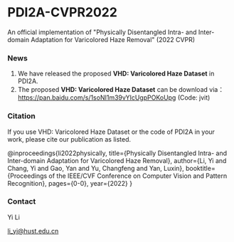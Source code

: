 # PDI2A-CVPR2022
An official implementation of "Physically Disentangled Intra- and Inter-domain Adaptation for Varicolored Haze Removal" (2022 CVPR)

### News
1. We have released the proposed **VHD: Varicolored Haze Dataset** in PDI2A.
2. The proposed **VHD: Varicolored Haze Dataset** can be download via：https://pan.baidu.com/s/1soNI1m39vYIcUgpPOKoUpg (Code: jvit)

### Citation
If you use VHD: Varicolored Haze Dataset or the code of PDI2A in your work, please cite our publication as listed.
  
@inproceedings{li2022physically,
  title={Physically Disentangled Intra- and Inter-domain Adaptation for Varicolored Haze Removal},
  author={Li, Yi and Chang, Yi and Gao, Yan and Yu, Changfeng and Yan, Luxin},
  booktitle={Proceedings of the IEEE/CVF Conference on Computer Vision and Pattern Recognition},
  pages={0-0},
  year={2022}
}

### Contact

Yi Li

li_yi@hust.edu.cn
